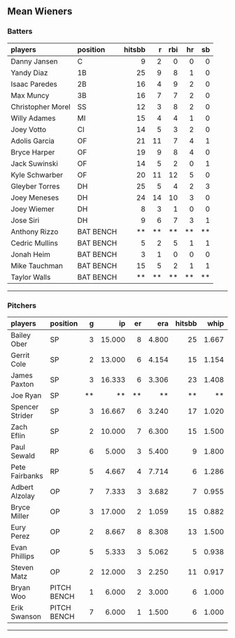 ## Mean Wieners

### Batters

 
|players           |position  | hitsbb|  r| rbi| hr| sb| 
|:-----------------|:---------|------:|--:|---:|--:|--:| 
|Danny Jansen      |C         |      9|  2|   0|  0|  0| 
|Yandy Diaz        |1B        |     25|  9|   8|  1|  0| 
|Isaac Paredes     |2B        |     16|  4|   9|  2|  0| 
|Max Muncy         |3B        |     16|  7|   7|  2|  0| 
|Christopher Morel |SS        |     12|  3|   8|  2|  0| 
|Willy Adames      |MI        |     15|  4|   4|  1|  0| 
|Joey Votto        |CI        |     14|  5|   3|  2|  0| 
|Adolis Garcia     |OF        |     21| 11|   7|  4|  1| 
|Bryce Harper      |OF        |     19|  9|   8|  4|  0| 
|Jack Suwinski     |OF        |     14|  5|   2|  0|  1| 
|Kyle Schwarber    |OF        |     20| 11|  12|  5|  0| 
|Gleyber Torres    |DH        |     25|  5|   4|  2|  3| 
|Joey Meneses      |DH        |     24| 14|  10|  3|  0| 
|Joey Wiemer       |DH        |      8|  3|   1|  0|  0| 
|Jose Siri         |DH        |      9|  6|   7|  3|  1| 
|Anthony Rizzo     |BAT BENCH |     **| **|  **| **| **| 
|Cedric Mullins    |BAT BENCH |      5|  2|   5|  1|  1| 
|Jonah Heim        |BAT BENCH |      3|  1|   0|  0|  0| 
|Mike Tauchman     |BAT BENCH |     15|  5|   2|  1|  1| 
|Taylor Walls      |BAT BENCH |     **| **|  **| **| **| 


* * *

### Pitchers

 
|players         |position    |  g|     ip| er|   era| hitsbb|  whip| so|  w| sv| 
|:---------------|:-----------|--:|------:|--:|-----:|------:|-----:|--:|--:|--:| 
|Bailey Ober     |SP          |  3| 15.000|  8| 4.800|     25| 1.667| 18|  0|  0| 
|Gerrit Cole     |SP          |  2| 13.000|  6| 4.154|     15| 1.154|  9|  0|  0| 
|James Paxton    |SP          |  3| 16.333|  6| 3.306|     23| 1.408| 13|  1|  0| 
|Joe Ryan        |SP          | **|     **| **|    **|     **|    **| **| **| **| 
|Spencer Strider |SP          |  3| 16.667|  6| 3.240|     17| 1.020| 19|  2|  0| 
|Zach Eflin      |SP          |  2| 10.000|  7| 6.300|     15| 1.500| 11|  0|  0| 
|Paul Sewald     |RP          |  6|  5.000|  3| 5.400|      9| 1.800|  8|  0|  4| 
|Pete Fairbanks  |RP          |  5|  4.667|  4| 7.714|      6| 1.286|  6|  1|  1| 
|Adbert Alzolay  |OP          |  7|  7.333|  3| 3.682|      7| 0.955|  6|  0|  4| 
|Bryce Miller    |OP          |  3| 17.000|  2| 1.059|     15| 0.882| 14|  1|  0| 
|Eury Perez      |OP          |  2|  8.667|  8| 8.308|     13| 1.500| 12|  0|  0| 
|Evan Phillips   |OP          |  5|  5.333|  3| 5.062|      5| 0.938|  5|  0|  5| 
|Steven Matz     |OP          |  2| 12.000|  3| 2.250|     11| 0.917| 11|  2|  0| 
|Bryan Woo       |PITCH BENCH |  1|  6.000|  2| 3.000|      6| 1.000|  6|  0|  0| 
|Erik Swanson    |PITCH BENCH |  7|  6.000|  1| 1.500|      6| 1.000|  7|  1|  1| 


* * *


